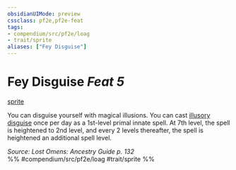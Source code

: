 ```yaml
---
obsidianUIMode: preview
cssclass: pf2e,pf2e-feat
tags:
- compendium/src/pf2e/loag
- trait/sprite
aliases: ["Fey Disguise"]
---
```

# Fey Disguise  *Feat 5*  
[sprite](rules/traits/sprite-b1.md)  


You can disguise yourself with magical illusions. You can cast [illusory disguise](compendium/spells/illusory-disguise.md) once per day as a 1st-level primal innate spell. At 7th level, the spell is heightened to 2nd level, and every 2 levels thereafter, the spell is heightened an additional spell level.

*Source: Lost Omens: Ancestry Guide p. 132*  
%% #compendium/src/pf2e/loag #trait/sprite %%
